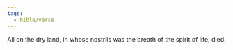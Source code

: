```yaml
---
tags:
  - bible/verse
---
```

All on the dry land, in whose nostrils was the breath of the spirit of life, died.